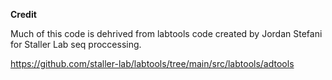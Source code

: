 


**Credit**

Much of this code is dehrived from labtools code created by Jordan Stefani for Staller Lab seq proccessing. 

https://github.com/staller-lab/labtools/tree/main/src/labtools/adtools
